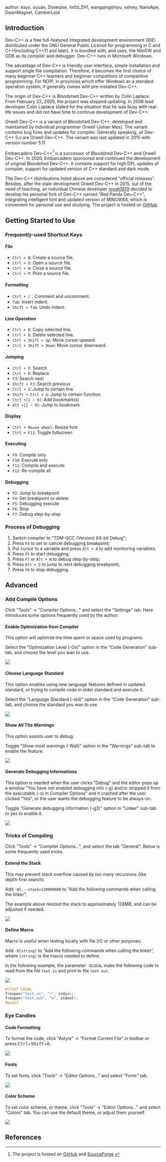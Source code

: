author: ksyx, ouuan, Doveqise, hsfzLZH1, wangqingshiyu, sshwy, NanoApe, DawnMagnet, CamberLoid

## Introduction

Dev-C++ is a free full-featured integrated development environment (IDE) distributed under the GNU General Public License for programming in C and C++(including C++11 and later). It is bundled with, and uses, the MinGW and GDB as its compiler and debugger. Dev-C++ runs in Microsoft Windows.

The advantage of Dev-C++ is friendly user interface, simple installation and support single file compilation. Therefore, it becomes the first choice of many beginner C++ learners and beginner competitors of competitive programming. For NOIP, in provinces which offer Windows as a standard operation system, it generally comes with pre-installed Dev-C++.

The origin of Dev-C++ is Bloodshed Dev-C++ written by Colin Laplace. From February 22, 2005, the project was stopped updating. In 2006 lead developer Colin Laplace stated for the situation that he was busy with real-life issues and did not have time to continue development of Dev-C++.

Orwell Dev-C++ is a variant of Bloodshed Dev-C++, developed and maintained by individual programmer Orwell (Johan Mes). The variant contains bug fixes and updates for compiler. Generally speaking, all Dev-C++ 5.x are Orwell Dev-C++. The variant was last updated in 2015 with version number 5.11.

Embarcadero Dev-C++[^ref1] is a successor of Bloodshed Dev-C++ and Orwell Dev-C++. In 2020, Embarcadero sponsored and continued the development of original Bloodshed Dev-C++. It contains support for high DPI, updates of compiler, support for updated version of C++ standard and dark mode.

The Dev-C++ distributions listed above are considered "official releases". Besides, after the stale development Orwell Dev-C++ in 2015, out of the need of teaching, an individual Chinese developer [royqh1979](https://github.com/royqh1979) decided to develop his personal fork of Dev-C++ named "Red Panda Dev-C++", integrating intelligent hint and updated version of MINGW64, which is convenient for personal use and studying. The project is hosted on [GitHub](https://github.com/royqh1979/Dev-Cpp).

## Getting Started to Use

### Frequently-used Shortcut Keys

#### File

- `Ctrl + N`: Create a source file.
- `Ctrl + O`: Open a source file.
- `Ctrl + W`: Close a source file.
- `Ctrl + P`: Print a source file.

#### Formatting

- `Ctrl + /`：Comment and uncomment.
- `Tab`: Insert indent.
- `Shift + Tab`: Undo indent.

#### Line Operation

- `Ctrl + E`: Copy selected line.
- `Ctrl + D`: Delete selected line.
- `Ctrl + Shift + Up`: Move cursor upward.
- `Ctrl + Shift + Down`: Move cursor downward.

#### Jumping

- `Ctrl + F`: Search
- `Ctrl + R`: Replace
- `F3`: Search next
- `Shift + F3`: Search previous
- `Ctrl + G`: Jump to certain line
- `Shift + Ctrl + G`: Jump to certain function
- `Ctrl +[1 ~ 9]`: Add bookmark(s)
- `Alt +[1 ~ 9]`: Jump to bookmark

#### Display

- `Ctrl + Mouse wheel`: Resize font
- `Ctrl + F11`: Toggle fullscreen 

#### Executing

- `F9`: Compile only
- `F10`: Execute only
- `F11`: Compile and execute
- `F12`: Re-compile all

#### Debugging

- `F2`: Jump to breakpoint
- `F4`: Set breakpoint or delete
- `F5`: Debugging execute
- `F6`: Stop
- `F7`: Debug step-by-step

### Process of Debugging

1. Switch compiler to "TDM-GCC (Version) 64-bit Debug";
2. Press `F4` to set or cancel debugging breakpoint;
3. Put cursor to a variable and press `Alt + A` to add monitoring variables;
4. Press `F5` to start debugging;
5. Press `F7` or `Alt + N` to debug step-by-step;
6. Press `Alt + S` to jump to next debugging breakpoint;
7. Press `F6` to stop debugging.

## Advanced

### Add Compile Options

Click "Tools" -> "Compiler Options..." and select the "Settings" tab. Here introduces some options frequently used by the author:

#### Enable Optimization from Compiler

This option will optimize the time spent or space used by programs. 

Select the "Optimization Level (-Ox)" option in the "Code Generation" sub-tab, and choose the level you wan to use.

![](./images/Dev-C++-11.png)

#### Choose Language Standard

This option enables using new language features defined in updated standard, or trying to compile code in older standard and execute it.

Select the "Language Standard (-std)" option in the "Code Generation" sub-tab, and choose the standard you wan to use.

![](./images/Dev-C++-12.png) 

#### Show All The Warnings

This option assists user to debug.

Toggle "Show most warnings (-Wall)" option in the "Warnings" sub-tab to enable the feature. 

![](./images/Dev-C++-13.png)

#### Generate Debugging Informations

This option is needed when the user clicks "Debug" and the editor pops up a window "You have not enabled debugging info (-g) and/or stripped it from the executable (-s) in Compiler Options" and it crashed after the user clicked "Yes", or the user wants the debugging feature to be always-on.

Toggle "Generate debugging information (-g3)" option in "Linker" sub-tab to yes to enable it.

![](./images/Dev-C++-14.png)

### Tricks of Compiling

Click "Tools" -> "Compiler Options...", and select the tab "General". Below is some frequently used tricks.

#### Extend the Stack

This may prevent stack overflow caused by too many recursions (like depth-first search).

Add `-Wl,--stack=128000000` to "Add the following commands when calling the linker".

The example above resized the stack to approximately 128MB, and can be adjusted if needed.

![](./images/Dev-C++-15.png)

#### Define Marco

Macro is useful when testing locally with file I/O or other purposes.

Add `-D[string]` to "Add the following commands when calling the linker", where `[string]` is the macro needed to define.

In the following example, the parameter `-DLOCAL` make the following code to read from the file `test.in` and print to file `test.out`. <!---Which means, without the parameter the following code won't be compiled.-->

![](./images/Dev-C++-16.png)

```cpp
#ifdef LOCAL
freopen("test.in", "r", stdin);
freopen("test.out", "w", stdout);
#endif
```

### Eye Candies

#### Code Formatting

To format the code, click "Astyle" -> "Format Current File" in toolbar or press <kbd>Ctrl</kbd>+<kbd>Shift</kbd>+<kbd>A</kbd>.

![](./images/Dev-C++-17.png)

#### Fonts

To set fonts, click "Tools" -> "Editor Options..." and select "Fonts" tab. 

![](./images/Dev-C++-9.png)

#### Color Scheme

To set color scheme, or theme, click "Tools" -> "Editor Options..." and select "Colors" tab. You can use the default theme, or adjust them yourself.

![](./images/Dev-C++-10.png)

## References

[^ref1]: The project is hosted on [GitHub](https://github.com/Embarcadero/Dev-Cpp) and [SourceForge](https://sourceforge.net/projects/embarcadero-devcpp/).